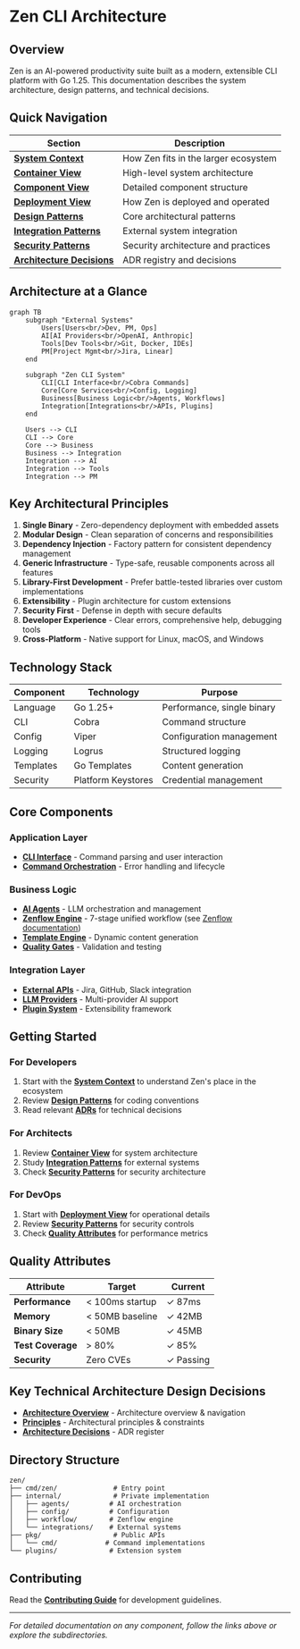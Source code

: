 # Zen CLI Architecture

## Overview

Zen is an AI-powered productivity suite built as a modern, extensible CLI platform with Go 1.25. This documentation describes the system architecture, design patterns, and technical decisions.

## Quick Navigation

| Section | Description |
|---------|------------|
| **[System Context](views/context.md)** | How Zen fits in the larger ecosystem |
| **[Container View](views/containers.md)** | High-level system architecture |
| **[Component View](views/components.md)** | Detailed component structure |
| **[Deployment View](views/deployment.md)** | How Zen is deployed and operated |
| **[Design Patterns](patterns/design-patterns.md)** | Core architectural patterns |
| **[Integration Patterns](patterns/integration-patterns.md)** | External system integration |
| **[Security Patterns](patterns/security-patterns.md)** | Security architecture and practices |
| **[Architecture Decisions](decisions/register.md)** | ADR registry and decisions |

## Architecture at a Glance

```mermaid
graph TB
    subgraph "External Systems"
        Users[Users<br/>Dev, PM, Ops]
        AI[AI Providers<br/>OpenAI, Anthropic]
        Tools[Dev Tools<br/>Git, Docker, IDEs]
        PM[Project Mgmt<br/>Jira, Linear]
    end
    
    subgraph "Zen CLI System"
        CLI[CLI Interface<br/>Cobra Commands]
        Core[Core Services<br/>Config, Logging]
        Business[Business Logic<br/>Agents, Workflows]
        Integration[Integrations<br/>APIs, Plugins]
    end
    
    Users --> CLI
    CLI --> Core
    Core --> Business
    Business --> Integration
    Integration --> AI
    Integration --> Tools
    Integration --> PM
```

## Key Architectural Principles

1. **Single Binary** - Zero-dependency deployment with embedded assets
2. **Modular Design** - Clean separation of concerns and responsibilities  
3. **Dependency Injection** - Factory pattern for consistent dependency management
4. **Generic Infrastructure** - Type-safe, reusable components across all features
5. **Library-First Development** - Prefer battle-tested libraries over custom implementations
6. **Extensibility** - Plugin architecture for custom extensions
7. **Security First** - Defense in depth with secure defaults
8. **Developer Experience** - Clear errors, comprehensive help, debugging tools
9. **Cross-Platform** - Native support for Linux, macOS, and Windows

## Technology Stack

| Component | Technology | Purpose |
|-----------|------------|---------|
| Language | Go 1.25+ | Performance, single binary |
| CLI | Cobra | Command structure |
| Config | Viper | Configuration management |
| Logging | Logrus | Structured logging |
| Templates | Go Templates | Content generation |
| Security | Platform Keystores | Credential management |

## Core Components

### Application Layer
- **[CLI Interface](views/components.md#command-layer)** - Command parsing and user interaction
- **[Command Orchestration](decisions/ADR-0007-command-orchestration.md)** - Error handling and lifecycle

### Business Logic
- **[AI Agents](views/components.md#ai-agent-system)** - LLM orchestration and management
- **[Zenflow Engine](views/components.md#zenflow-engine)** - 7-stage unified workflow (see [Zenflow documentation](../zen-workflow/))
- **[Template Engine](views/components.md#template-engine)** - Dynamic content generation
- **[Quality Gates](views/components.md#component-details)** - Validation and testing

### Integration Layer
- **[External APIs](patterns/integration-patterns.md)** - Jira, GitHub, Slack integration
- **[LLM Providers](decisions/ADR-0010-llm-abstraction.md)** - Multi-provider AI support
- **[Plugin System](decisions/ADR-0008-plugin-architecture.md)** - Extensibility framework

## Getting Started

### For Developers
1. Start with the **[System Context](views/context.md)** to understand Zen's place in the ecosystem
2. Review **[Design Patterns](patterns/design-patterns.md)** for coding conventions
3. Read relevant **[ADRs](decisions/register.md)** for technical decisions

### For Architects
1. Review **[Container View](views/containers.md)** for system architecture
2. Study **[Integration Patterns](patterns/integration-patterns.md)** for external systems
3. Check **[Security Patterns](patterns/security-patterns.md)** for security architecture

### For DevOps
1. Start with **[Deployment View](views/deployment.md)** for operational details
2. Review **[Security Patterns](patterns/security-patterns.md)** for security controls
3. Check **[Quality Attributes](#quality-attributes)** for performance metrics

## Quality Attributes

| Attribute | Target | Current |
|-----------|--------|---------|
| **Performance** | < 100ms startup | ✓ 87ms |
| **Memory** | < 50MB baseline | ✓ 42MB |
| **Binary Size** | < 50MB | ✓ 45MB |
| **Test Coverage** | > 80% | ✓ 85% |
| **Security** | Zero CVEs | ✓ Passing |

## Key Technical Architecture Design Decisions

- **[Architecture Overview](architecture/README.md)** - Architecture overview & navigation
- **[Principles](architecture/README.md)** - Architectural principles & constraints
- **[Architecture Decisions](architecture/decisions/register.md)** - ADR register

## Directory Structure

```
zen/
├── cmd/zen/              # Entry point
├── internal/             # Private implementation
│   ├── agents/          # AI orchestration
│   ├── config/          # Configuration
│   ├── workflow/        # Zenflow engine
│   └── integrations/    # External systems
├── pkg/                  # Public APIs
│   └── cmd/            # Command implementations
└── plugins/             # Extension system
```

## Contributing

Read the **[Contributing Guide](../contributing/)** for development guidelines.

---

*For detailed documentation on any component, follow the links above or explore the subdirectories.*
